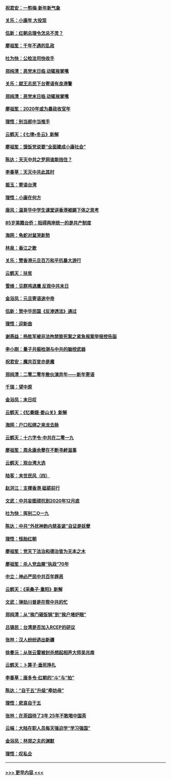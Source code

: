 #### [祝君安：一剪梅‧新年新气象](../pages/nsc993/n11776340.md?t=01082344) 
#### [关乐：小康年 大役现](../pages/nsc993/n11774213.md?t=01082344) 
#### [伍新：红朝总理令怎总不灵？](../pages/nsc993/n11770813.md?t=01082344) 
#### [廖祖笙：千年不遇的乱政](../pages/nsc993/n11770373.md?t=01082344) 
#### [吐为快：公检法司快收手](../pages/nsc993/n11770359.md?t=01082344) 
#### [郑纯清：恶党末日临 动辄挨掌嘴](../pages/nsc993/n11769912.md?t=01082344) 
#### [关乐：就王志民下台寄语有良港警](../pages/nsc993/n11769903.md?t=01082344) 
#### [郑纯清：恶党末日临 动辄挨掌嘴](../pages/nsc993/n11769356.md?t=01082344) 
#### [廖祖笙：2020年或为暴政收官年](../pages/nsc993/n11768216.md?t=01082344) 
#### [理悟：别当郎中当推手](../pages/nsc993/n11768243.md?t=01082344) 
#### [云鹤天：《七律▪冬云》新解](../pages/nsc993/n11768204.md?t=01082344) 
#### [廖祖笙：饿饭党说要“全面建成小康社会”](../pages/nsc993/n11767482.md?t=01082344) 
#### [陈达：天灭中共之罗网谁能挡住？](../pages/nsc993/n11767465.md?t=01082344) 
#### [李春草：天灭中共此其时](../pages/nsc993/n11767452.md?t=01082344) 
#### [振玉：寄语台湾](../pages/nsc993/n11767432.md?t=01082344) 
#### [理悟：小康在何方](../pages/nsc993/n11767394.md?t=01082344) 
#### [唐风：温哥华中学生课堂讲香港被踢下体之思考](../pages/nsc993/n11766848.md?t=01082344) 
#### [85岁美籍台侨：阻碍两岸统一的是共产制度](../pages/nsc993/n11765043.md?t=01082344) 
#### [海网：龟蛇对鼠哭新愁](../pages/nsc993/n11764895.md?t=01082344) 
#### [林泉：香江之歌](../pages/nsc993/n11764415.md?t=01082344) 
#### [关乐：赞香港元旦百万和平抗暴大游行](../pages/nsc993/n11764382.md?t=01082344) 
#### [云鹤天：扶贫](../pages/nsc993/n11764245.md?t=01082344) 
#### [雪绮：见群鸡退鹰  反观中共末日](../pages/nsc993/n11762112.md?t=01082344) 
#### [金浴凤：元旦寄语迷中帝](../pages/nsc993/n11761788.md?t=01082344) 
#### [伍新：贺中华民国《反渗透法》通过](../pages/nsc993/n11761994.md?t=01082344) 
#### [理悟：迎新曲](../pages/nsc993/n11761152.md?t=01082344) 
#### [谢燕益：杨胜军被非法拘禁致死案之紧急报案举报控告函](../pages/nsc993/n11756134.md?t=01082344) 
#### [李小刚：量子共振检测与中共的脑控武器](../pages/nsc993/n11754518.md?t=01082344) 
#### [祝君安：魔共百变亦是魔](../pages/nsc993/n11754469.md?t=01082344) 
#### [郑纯清：二零二零年散伙演弃年——新年寄语](../pages/nsc993/n11754195.md?t=01082344) 
#### [千瑞：望中原](../pages/nsc993/n11754159.md?t=01082344) 
#### [金浴凤：末日叹](../pages/nsc993/n11752359.md?t=01082344) 
#### [云鹤天：《忆秦娥‧娄山关》新解](../pages/nsc993/n11752348.md?t=01082344) 
#### [海网：户口松绑之来龙去脉](../pages/nsc993/n11752328.md?t=01082344) 
#### [云鹤天：十六字令‧中共在二零一九](../pages/nsc993/n11752305.md?t=01082344) 
#### [廖祖笙：周永康余孽在不断寻衅滋事](../pages/nsc993/n11751013.md?t=01082344) 
#### [云鹤天：观台湾大选](../pages/nsc993/n11751007.md?t=01082344) 
#### [陆客：末世民风（四）](../pages/nsc993/n11749203.md?t=01082344) 
#### [赵洪江：支撑香港 砥砺前行](../pages/nsc993/n11748482.md?t=01082344) 
#### [文武：中共妄图顽抗到2020年12月底](../pages/nsc993/n11748446.md?t=01082344) 
#### [吐为快：挥别二O一九](../pages/nsc993/n11748411.md?t=01082344) 
#### [陈达：中共“外扰神韵内禁圣诞”自证是妖孽](../pages/nsc993/n11748226.md?t=01082344) 
#### [理悟：怪胎红朝](../pages/nsc993/n11748206.md?t=01082344) 
#### [廖祖笙：党天下法治和德治皆为无本之木](../pages/nsc993/n11748135.md?t=01082344) 
#### [廖祖笙：杀人党血腥“执政”70年](../pages/nsc993/n11745144.md?t=01082344) 
#### [中立：神必严惩中共百年罪恶](../pages/nsc993/n11744970.md?t=01082344) 
#### [云鹤天：《采桑子‧重阳》新解](../pages/nsc993/n11744948.md?t=01082344) 
#### [文武：弹劾川普是在帮中共的忙](../pages/nsc993/n11744758.md?t=01082344) 
#### [郑纯清：从“挨门砸饭锅”到“挨户堵炉眼”](../pages/nsc993/n11744745.md?t=01082344) 
#### [吕锡民：台湾是否加入RCEP的研议](../pages/nsc993/n11744701.md?t=01082344) 
#### [张林：汉人纷纷逃出新疆](../pages/nsc993/n11743530.md?t=01082344) 
#### [徐曼沅：从张云雷被封杀想起相声大师吴兆南](../pages/nsc993/n11741816.md?t=01082344) 
#### [云鹤天：卜算子‧垂死挣扎](../pages/nsc993/n11739956.md?t=01082344) 
#### [李春草：唐多令‧红朝的“斗”与“拍”](../pages/nsc993/n11739830.md?t=01082344) 
#### [陈达：“自干五”升级“牵妨母”](../pages/nsc993/n11739724.md?t=01082344) 
#### [理悟：悲哀自干五](../pages/nsc993/n11739547.md?t=01082344) 
#### [张林：在茶园待了3年 25年不敢喝中国茶](../pages/nsc993/n11739240.md?t=01082344) 
#### [云端：大陆在职人员每天强迫学“学习强国”](../pages/nsc993/n11738735.md?t=01082344) 
#### [金浴凤：林郑之夫的渊默](../pages/nsc993/n11737735.md?t=01082344) 
#### [理悟：叹私企](../pages/nsc993/n11737715.md?t=01082344) 

----
#### [ >>> 更早内容 <<< ](../indexes/nsc993-earlier.md)
